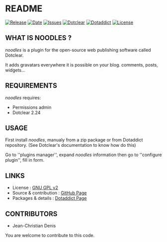 # README

[![Release](https://img.shields.io/github/v/release/JcDenis/noodles)](https://github.com/JcDenis/noodles/releases)
[![Date](https://img.shields.io/github/release-date/JcDenis/noodles)](https://github.com/JcDenis/noodles/releases)
[![Issues](https://img.shields.io/github/issues/JcDenis/noodles)](https://github.com/JcDenis/noodles/issues)
[![Dotclear](https://img.shields.io/badge/dotclear-v2.24-blue.svg)](https://fr.dotclear.org/download)
[![Dotaddict](https://img.shields.io/badge/dotaddict-official-green.svg)](https://plugins.dotaddict.org/dc2/details/noodles)
[![License](https://img.shields.io/github/license/JcDenis/noodles)](https://github.com/JcDenis/noodles/blob/master/LICENSE)

## WHAT IS NOODLES ?

_noodles_ is a plugin for the open-source 
web publishing software called Dotclear.

It adds gravatars everywhere it is possible on 
your blog. comments, posts, widgets...

## REQUIREMENTS

 _noodles_ requires: 

  * Permissions admin
  * Dotclear 2.24 

## USAGE

First install _noodles_, manualy from a zip package or from 
Dotaddict repository. (See Dotclear's documentation to know how do this)

Go to ''plugins manager'', expand _noodles_ information then 
go to ''configure plugin'', fill in form.

## LINKS

 * License : [GNU GPL v2](https://www.gnu.org/licenses/old-licenses/lgpl-2.0.html)
 * Source & contribution : [GitHub Page](https://github.com/JcDenis/noodles)
 * Packages & details : [Dotaddict Page](https://plugins.dotaddict.org/dc2/details/noodles)

## CONTRIBUTORS

 * Jean-Christian Denis

 You are welcome to contribute to this code.